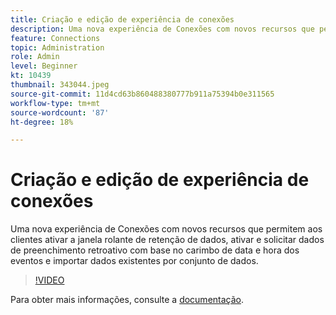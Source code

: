 ```yaml
---
title: Criação e edição de experiência de conexões
description: Uma nova experiência de Conexões com novos recursos que permitem aos clientes ativar a janela rolante de retenção de dados, ativar e solicitar dados de preenchimento retroativo com base em eventos... (as descrições devem ter entre 60 e 160 caracteres)
feature: Connections
topic: Administration
role: Admin
level: Beginner
kt: 10439
thumbnail: 343044.jpeg
source-git-commit: 11d4cd63b860488380777b911a75394b0e311565
workflow-type: tm+mt
source-wordcount: '87'
ht-degree: 18%

---
```



# Criação e edição de experiência de conexões

Uma nova experiência de Conexões com novos recursos que permitem aos clientes ativar a janela rolante de retenção de dados, ativar e solicitar dados de preenchimento retroativo com base no carimbo de data e hora dos eventos e importar dados existentes por conjunto de dados.

>[!VIDEO](https://video.tv.adobe.com/v/343044/?quality=12&learn=on)

Para obter mais informações, consulte a [documentação](https://experienceleague.adobe.com/docs/analytics-platform/using/cja-connections/create-connection.html?lang=pt-BR).
